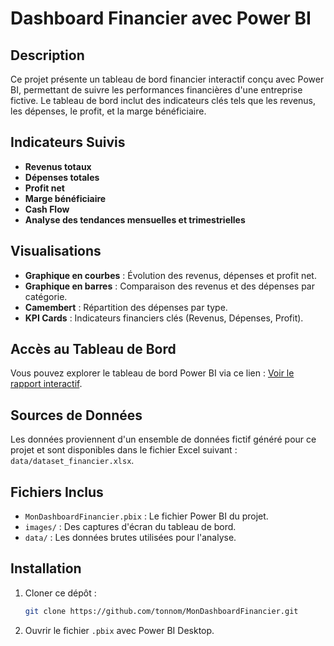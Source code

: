 # Dashboard Financier avec Power BI

## Description
Ce projet présente un tableau de bord financier interactif conçu avec Power BI, permettant de suivre les performances financières d'une entreprise fictive. Le tableau de bord inclut des indicateurs clés tels que les revenus, les dépenses, le profit, et la marge bénéficiaire.

## Indicateurs Suivis
- **Revenus totaux**
- **Dépenses totales**
- **Profit net**
- **Marge bénéficiaire**
- **Cash Flow**
- **Analyse des tendances mensuelles et trimestrielles**

## Visualisations
- **Graphique en courbes** : Évolution des revenus, dépenses et profit net.
- **Graphique en barres** : Comparaison des revenus et des dépenses par catégorie.
- **Camembert** : Répartition des dépenses par type.
- **KPI Cards** : Indicateurs financiers clés (Revenus, Dépenses, Profit).

## Accès au Tableau de Bord
Vous pouvez explorer le tableau de bord Power BI via ce lien : [Voir le rapport interactif](https://powerbi.com/...).

## Sources de Données
Les données proviennent d'un ensemble de données fictif généré pour ce projet et sont disponibles dans le fichier Excel suivant : `data/dataset_financier.xlsx`.

## Fichiers Inclus
- `MonDashboardFinancier.pbix` : Le fichier Power BI du projet.
- `images/` : Des captures d'écran du tableau de bord.
- `data/` : Les données brutes utilisées pour l'analyse.

## Installation
1. Cloner ce dépôt :
    ```bash
    git clone https://github.com/tonnom/MonDashboardFinancier.git
    ```
2. Ouvrir le fichier `.pbix` avec Power BI Desktop.

